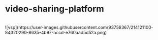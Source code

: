# video-sharing-platform </br>
</br>
![vsp](https://user-images.githubusercontent.com/93759367/214121100-84320290-8635-4b97-accd-e760aad5d52a.png)
</br>
</br>
